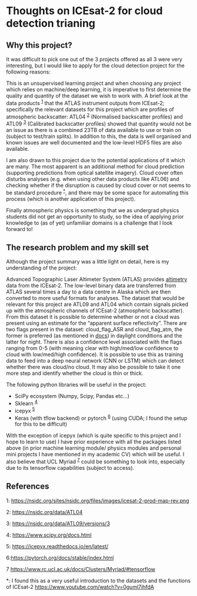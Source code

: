 # Thoughts on ICEsat-2 for cloud detection trianing


## Why this project?
It was difficult to pick one out of the 3 projects offered as all 3 were very interesting, but I would like to apply for the cloud detection project for the following reasons:

This is an unsupervised learning project and when choosing any project which relies on machine/deep learning, it is imperative to first determine the quality and quantity of the dataset we wish to work with. A brief look at the data products <sup>[1](#1)</sup> that the ATLAS instrument outputs from ICEsat-2; specifically the relevant datasets for this project which are profiles of atmospheric backscatter: ATL04 <sup>[2](#2)</sup> (Normalised backscatter profiles) and ATL09 <sup>[3](#3)</sup> (Calibrated backscatter profiles) showed that quantity would not be an issue as there is a combined 23TB of data available to use or train on (subject to test/train splits). In addition to this, the data is well organised and known issues are well documented and the low-level HDF5 files are also available.

I am also drawn to this project due to the potential applications of it which are many. The most apparent is an additional method for cloud prediction (supporting predictions from optical satellite imagery). Cloud cover often disturbs analyses (e.g. when using other data products like ATL06) and checking whether if the disruption is caused by cloud cover or not seems to be standard procedure <sup>[*](*)</sup>, and there may be some space for automating this process (which is another application of this project).

Finally atmospheric physics is something that we as undergrad physics students did not get an opportunity to study, so the idea of applying prior knowledge to  (as of yet) unfamiliar domains is a challenge that I look forward to!

## The research problem and my skill set

Although the project summary was a little light on detail, here is my understanding of the project:

Advanced Topographic Laser Altimeter System (ATLAS) provides [altimetry](http://www.altimetry.info/radar-altimetry-tutorial/how-altimetry-works/) data from the ICEsat-2. The low-level binary data are transferred from ATLAS several times a day to a data centre in Alaska which are then converted to more useful formats for analyses. The dataset that would be relevant for this project are ATL09 and ATL04 which contain signals picked up with the atmospheric channels of ICEsat-2 (atmospheric backscatter). From this dataset it is possible to determine whether or not a cloud was present using an estimate for the “apparent surface reflectivity”. There are two flags present in the dataset: cloud_flag_ASR and cloud_flag_atm, the former is preferred (as mentioned in [docs](https://icesat-2.gsfc.nasa.gov/sites/default/files/files/ATL09_Layer_Parameters.pdf)) in daylight conditions and the latter for night. There is also a confidence level associated with the flags ranging from 0-5 (with meaning clear with high/med/low confidence to cloud with low/med/high confidence). It is possible to use this as training data to feed into a deep neural network (CNN or LSTM) which can detect whether there was cloud/no cloud. It may also be possible to take it one more step and identify whether the cloud is thin or thick.

The following python libraries will be useful in the project:
+ SciPy ecosystem (Numpy, Scipy, Pandas etc...) 
+ Sklearn <sup>[4](#4)</sup>
+ icepyx <sup>[5](#5)</sup> 
+ Keras (with tflow backend) or pytorch <sup>[6](#6)</sup> (using CUDA; I found the setup for this to be difficult)

With the exception of icepyx (which is quite specific to this project and I hope to learn to use) I have prior experience with all the packages listed above (in prior machine learning module/ physics modules and personal mini projects I have mentioned in my academic CV) which will be useful. I also believe that UCL Myriad <sup>[7](#7)</sup> could be something to look into, especially due to its tensorflow capabilities (subject to access).

## References

<a name="1">1</a>: https://nsidc.org/sites/nsidc.org/files/images/icesat-2-prod-map-rev.png 

<a name="2">2</a>: https://nsidc.org/data/ATL04 

<a name="3">3</a>: https://nsidc.org/data/ATL09/versions/3

<a name="4">4</a>: https://www.scipy.org/docs.html

<a name="5">5</a>: https://icepyx.readthedocs.io/en/latest/

<a name="6">6</a>:https://pytorch.org/docs/stable/index.html

<a name="7">7</a> https://www.rc.ucl.ac.uk/docs/Clusters/Myriad/#tensorflow

<a name="n">*</a>: I found this as a very useful introduction to the datasets and the functions of ICEsat-2 https://www.youtube.com/watch?v=0guml7ihfdA

